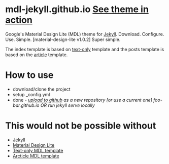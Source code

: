 # mdl-jekyll.github.io [See theme in action](https://mdl-jekyll.github.io)
Google's Material Design Lite (MDL) theme for [Jekyll](http://jekyllrb.com/). Download. Configure. Use. Simple. [material-design-lite v1.0.2]
Super simple. 

The index template is based on [text-only](http://www.getmdl.io/templates/text-only/index.html) template and the posts template is based on the [article](http://www.getmdl.io/templates/article/index.html) template.

# How to use
  * download/clone the project
  * setup _config.yml
  * done - *[upload to github](https://pages.github.com/) as a new repository [or use a current one] foo-bar.github.io OR run jekyll serve locally*
  
# This would not be possible without
  * [Jekyll](http://jekyllrb.com/)
  * [Material Design Lite](https://github.com/google/material-design-lite)
  * [Text-only MDL template](https://github.com/google/material-design-lite/tree/master/templates/text-only)
  * [Arcticle MDL template](https://github.com/google/material-design-lite/tree/master/templates/article)
